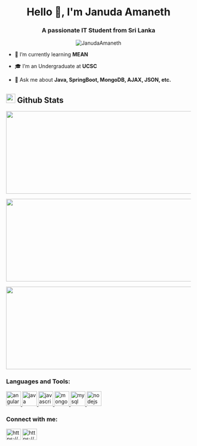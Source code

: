 <h1 align="center">Hello 👋, I'm Januda Amaneth</h1>
<h3 align="center">A passionate IT Student from Sri Lanka</h3>

<p align="center"> <img src="https://komarev.com/ghpvc/?username=JanudaAmaneth&label=Profile%20views&color=0e75b6&style=flat" alt="JanudaAmaneth" /> </p>

- 🌱 I’m currently learning **MEAN**

- 🎓 I’m an Undergraduate at **UCSC**

- 💬 Ask me about **Java, SpringBoot, MongoDB, AJAX, JSON, etc.**

## <img src="https://media.giphy.com/media/iY8CRBdQXODJSCERIr/giphy.gif" width="25"> <b>Github Stats</b>

<p><img width="520" height="225" src="https://github-readme-stats.vercel.app/api?username=Januda-A03&theme=tokyonight&show_icons=true/460/300"> </p>

<p><img width="550" height="225" src="https://github-readme-stats.vercel.app/api/top-langs?username=Januda-A03&show_icons=true&locale=en&layout=compact&theme=tokyonight"/460/300"> </p>

<p><img width="550" height="225" src="https://github-readme-streak-stats.herokuapp.com/?user=Januda-A03&theme=tokyonight&&fire=FF801F&currStreakNum=FFBE69&currStreakLabel=FFBE69"/460/300"></p>

<h3 align="left">Languages and Tools:</h3>
<p align="left"> <a href="https://angular.io" target="_blank" rel="noreferrer"> <img src="https://github.com/Scar1109/skill-icons/blob/main/icons/Angular-Dark.svg" alt="angular" width="40" height="40"/> </a> </a> </a> <a href="https://www.java.com" target="_blank" rel="noreferrer"> <img src="https://github.com/Scar1109/skill-icons/blob/main/icons/Java-Dark.svg" alt="java" width="40" height="40"/> </a> <a href="https://developer.mozilla.org/en-US/docs/Web/JavaScript" target="_blank" rel="noreferrer"> <img src="https://github.com/Scar1109/skill-icons/blob/main/icons/JavaScript.svg" alt="javascript" width="40" height="40"/> </a> <a href="https://www.mongodb.com/" target="_blank" rel="noreferrer"> <img src="https://github.com/Scar1109/skill-icons/blob/main/icons/MongoDB.svg" alt="mongodb" width="40" height="40"/> </a> <a href="https://www.mysql.com/" target="_blank" rel="noreferrer"> <img src="https://github.com/Scar1109/skill-icons/blob/main/icons/MySQL-Dark.svg" alt="mysql" width="40" height="40"/> </a> <a href="https://nodejs.org" target="_blank" rel="noreferrer"> <img src="https://github.com/Scar1109/skill-icons/blob/main/icons/NodeJS-Dark.svg" alt="nodejs" width="40" height="40"/> </a> </p>

<h3 align="left">Connect with me:</h3>
<p align="left">
<a href="https://linkedin.com/in/https://www.linkedin.com/in/januda-amaneth-094124288/" target="blank"><img align="center" src="https://raw.githubusercontent.com/rahuldkjain/github-profile-readme-generator/master/src/images/icons/Social/linked-in-alt.svg" alt="https://www.linkedin.com/in/januda-amaneth-094124288/" height="30" width="40" /></a>
<a href="https://stackoverflow.com/users/https://stackoverflow.com/users/22305071/januda-amaneth" target="blank"><img align="center" src="https://raw.githubusercontent.com/rahuldkjain/github-profile-readme-generator/master/src/images/icons/Social/stack-overflow.svg" alt="https://stackoverflow.com/users/22305071/januda-amaneth" height="30" width="40" /></a>
</p>
